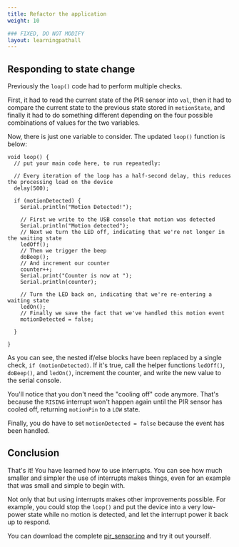 ```yaml
---
title: Refactor the application
weight: 10

### FIXED, DO NOT MODIFY
layout: learningpathall
---
```


## Responding to state change

Previously the `loop()` code had to perform multiple checks. 

First, it had to read the current state of the PIR sensor into `val`, then it had to compare the current state to the previous state stored in `motionState`, and finally it had to do something different depending on the four possible combinations of values for the two variables.

Now, there is just one variable to consider. The updated `loop()` function is below: 

```arduino
void loop() {
  // put your main code here, to run repeatedly:

  // Every iteration of the loop has a half-second delay, this reduces the processing load on the device
  delay(500);
  
  if (motionDetected) {
    Serial.println("Motion Detected!");
  
    // First we write to the USB console that motion was detected
    Serial.println("Motion detected");
    // Next we turn the LED off, indicating that we're not longer in the waiting state
    ledOff();
    // Then we trigger the beep
    doBeep();
    // And increment our counter
    counter++;
    Serial.print("Counter is now at ");
    Serial.println(counter);
    
    // Turn the LED back on, indicating that we're re-entering a waiting state
    ledOn();
    // Finally we save the fact that we've handled this motion event
    motionDetected = false;

  }

}
```

As you can see, the nested if/else blocks have been replaced by a single check, `if (motionDetected)`. If it's true, call the helper functions `ledOff()`, `doBeep()`, and `ledOn()`, increment the counter, and write the new value to the serial console. 

You'll notice that you don't need the "cooling off" code anymore. That's because the `RISING` interrupt won't happen again until the PIR sensor has cooled off, returning `motionPin` to a `LOW` state.

Finally, you do have to set `motionDetected = false` because the event has been handled.

## Conclusion

That's it! You have learned how to use interrupts. You can see how much smaller and simpler the use of interrupts makes things, even for an example that was small and simple to begin with.

Not only that but using interrupts makes other improvements possible. For example, you could stop the `loop()` and put the device into a very low-power state while no motion is detected, and let the interrupt power it back up to respond.

You can download the complete [pir_sensor.ino](/learning-paths/microcontrollers/arduino-pico/pir_sensor_2.ino) and try it out yourself.
